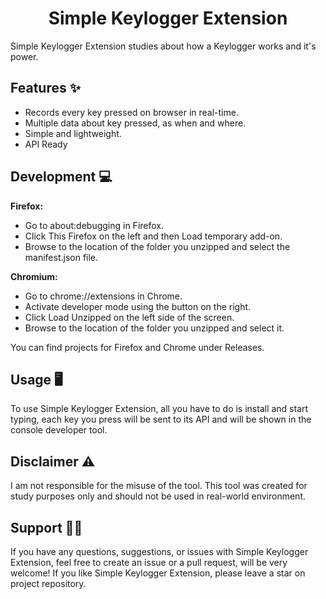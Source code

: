 <h1 align="center">
Simple Keylogger Extension
</h1>

Simple Keylogger Extension studies about how a Keylogger works and it's power. 

## Features ✨
- Records every key pressed on browser in real-time.
- Multiple data about key pressed, as when and where.
- Simple and lightweight.
- API Ready

## Development 💻
**Firefox:**
- Go to about:debugging in Firefox.
- Click This Firefox on the left and then Load temporary add-on.
- Browse to the location of the folder you unzipped and select the manifest.json file.

**Chromium:**
- Go to chrome://extensions in Chrome.
- Activate developer mode using the button on the right.
- Click Load Unzipped on the left side of the screen.
- Browse to the location of the folder you unzipped and select it.

You can find projects for Firefox and Chrome under Releases.

## Usage 🖥️
To use Simple Keylogger Extension, all you have to do is install and start typing, each key you press will be sent to its API and will be shown in the console developer tool.

## Disclaimer ⚠️
I am not responsible for the misuse of the tool.
This tool was created for study purposes only and should not be used in real-world environment. 

## Support 🙋‍♂️
If you have any questions, suggestions, or issues with Simple Keylogger Extension, feel free to create an issue or a pull request, will be very welcome!
If you like Simple Keylogger Extension, please leave a star on project repository.